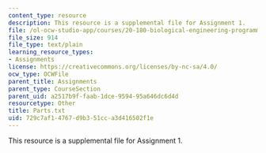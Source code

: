 ```yaml
---
content_type: resource
description: This resource is a supplemental file for Assignment 1.
file: /ol-ocw-studio-app/courses/20-180-biological-engineering-programming-spring-2006/729c7af14767d9b351cca3d416502f1e_Parts.txt
file_size: 914
file_type: text/plain
learning_resource_types:
- Assignments
license: https://creativecommons.org/licenses/by-nc-sa/4.0/
ocw_type: OCWFile
parent_title: Assignments
parent_type: CourseSection
parent_uid: a2517b9f-faab-1dce-9594-95a646dc6d4d
resourcetype: Other
title: Parts.txt
uid: 729c7af1-4767-d9b3-51cc-a3d416502f1e
---
```

This resource is a supplemental file for Assignment 1.